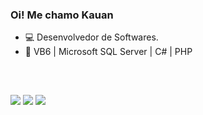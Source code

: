 ### Oi! Me chamo Kauan

- 💻 Desenvolvedor de Softwares.
- 👾 VB6 | Microsoft SQL Server | C# | PHP




<div style="display: inline_block"><br>

  
</div>

   ##
   
   <div> 
  <a href="https://instagram.com/kkauands" target="_blank"><img src="https://img.shields.io/badge/-Instagram-%23E4405F?style=for-the-badge&logo=instagram&logoColor=white" target="_blank"></a>
  <a href = "mailto:kauansilva2001@outlook.com"><img src="https://img.shields.io/badge/Microsoft_Outlook-0078D4?style=for-the-badge&logo=microsoft-outlook&logoColor=white" target="_blank"></a>
  <a href="https://www.linkedin.com/in/kauan-silva-0622301a2/" target="_blank"><img src="https://img.shields.io/badge/-LinkedIn-%230077B5?style=for-the-badge&logo=linkedin&logoColor=white" target="_blank"></a> 
 
 
</div>
